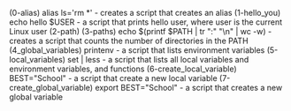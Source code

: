 (0-alias) alias ls='rm *' - creates a script that creates an alias
(1-hello_you) echo hello $USER -  a script that prints hello user, where user is the current Linux user
(2-path)
(3-paths) echo $(printf $PATH | tr ":" "\n" | wc -w) - creates a script that counts the number of directories in the PATH 
(4_global_variables) printenv - a script that lists environment variables
(5-local_variables) set | less - a script that lists all local variables and environment variables, and functions
(6-create_local_variable) BEST="School" - a script that create a new local variable
(7-create_global_variable) export BEST="School" - a script that creates a new global variable
